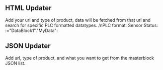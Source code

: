 ## HTML Updater
Add your url and type of product, data will be fetched from that url and search for specific PLC formatted datatypes. /nPLC format: <td>Sensor Status: :="DataBlock1"."MyData":</td>
## JSON Updater
Add url, type of product, and what you want to get from the masterblock JSON list.
